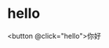 # hello

<button @click="hello">你好</button>
<Home/>

<script lang="ts" setup>
// import {hello} from "@/components/hello"
import Home from "@/views/Home.vue"
const hello=()=>console.log("hello")
</script>
